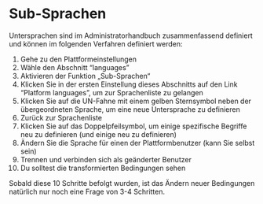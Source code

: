 # Sub-Sprachen

Untersprachen sind im Administratorhandbuch zusammenfassend definiert und können im folgenden Verfahren definiert werden:

1. Gehe zu den Plattformeinstellungen
2. Wähle den Abschnitt “languages”
3. Aktivieren der Funktion „Sub-Sprachen“
4. Klicken Sie in der ersten Einstellung dieses Abschnitts auf den Link “Platform languages”, um zur Sprachenliste zu gelangen
5. Klicken Sie auf die UN-Fahne mit einem gelben Sternsymbol neben der übergeordneten Sprache, um eine neue Untersprache zu definieren
6. Zurück zur Sprachenliste
7. Klicken Sie auf das Doppelpfeilsymbol, um einige spezifische Begriffe neu zu definieren \(und einige neu zu definieren\)
8. Ändern Sie die Sprache für einen der Plattformbenutzer \(kann Sie selbst sein\)
9. Trennen und verbinden sich als geänderter Benutzer
10. Du solltest die transformierten Bedingungen sehen

Sobald diese 10 Schritte befolgt wurden, ist das Ändern neuer Bedingungen natürlich nur noch eine Frage von 3-4 Schritten.

